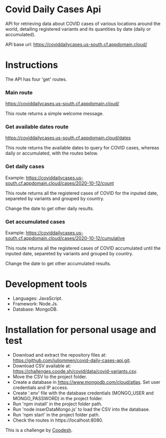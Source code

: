 # Covid Daily Cases Api

API for retrieving data about COVID cases of various locations around the world, detailing registered variants and its quantities by date (daily or accumulated).

API base url: https://coviddailycases.us-south.cf.appdomain.cloud/

# Instructions

The API has four 'get' routes.

### Main route

https://coviddailycases.us-south.cf.appdomain.cloud/

This route returns a simple welcome message.

### Get available dates route

https://coviddailycases.us-south.cf.appdomain.cloud/dates

This route returns the available dates to query for COVID cases, whereas daily or accumulated, with the routes below.

### Get daily cases

Example: https://coviddailycases.us-south.cf.appdomain.cloud/cases/2020-10-12/count

This route returns all the registered cases of COVID for the inputed date, separeted by variants and grouped by country.

Change the date to get other daily results.

### Get accumulated cases

Example: https://coviddailycases.us-south.cf.appdomain.cloud/cases/2020-10-12/cumulative

This route returns all the registered cases of COVID accumulated until the inputed date, separeted by variants and grouped by country.

Change the date to get other accumulated results.

# Development tools

 - Languages: JavaScript.
 - Framework: Node.Js.
 - Database: MongoDB. 

# Installation for personal usage and test

- Download and extract the repository files at: https://github.com/juliommen/covid-daily-cases-api.git.
- Download CSV available at: https://challenges.coode.sh/covid/data/covid-variants.csv.
- Move the CSV to the project folder.
- Create a database in  https://www.mongodb.com/cloud/atlas. Set user credentials and IP access.
- Create '.env' file with the database credentials (MONGO_USER and MONGO_PASSWORD) in the project folder.
- Run 'npm install' in the project folder path.
- Run 'node inserDataMongo.js' to load the CSV into the database.
- Run 'npm start' in the project folder path.
- Check the routes in https://localhost:8080.


This is a challenge by <a href="https://coodesh.com/">Coodesh</a>.



